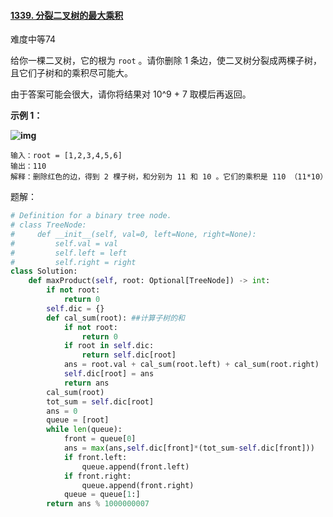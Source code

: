 #### [1339. 分裂二叉树的最大乘积](https://leetcode.cn/problems/maximum-product-of-splitted-binary-tree/)

难度中等74

给你一棵二叉树，它的根为 `root` 。请你删除 1 条边，使二叉树分裂成两棵子树，且它们子树和的乘积尽可能大。

由于答案可能会很大，请你将结果对 10^9 + 7 取模后再返回。

 

**示例 1：**

**![img](https://assets.leetcode-cn.com/aliyun-lc-upload/uploads/2020/02/02/sample_1_1699.png)**

```
输入：root = [1,2,3,4,5,6]
输出：110
解释：删除红色的边，得到 2 棵子树，和分别为 11 和 10 。它们的乘积是 110 （11*10）
```



题解：

```python
# Definition for a binary tree node.
# class TreeNode:
#     def __init__(self, val=0, left=None, right=None):
#         self.val = val
#         self.left = left
#         self.right = right
class Solution:
    def maxProduct(self, root: Optional[TreeNode]) -> int:
        if not root:
            return 0
        self.dic = {}
        def cal_sum(root): ##计算子树的和
            if not root:
                return 0
            if root in self.dic:
                return self.dic[root]
            ans = root.val + cal_sum(root.left) + cal_sum(root.right)
            self.dic[root] = ans
            return ans
        cal_sum(root)
        tot_sum = self.dic[root]
        ans = 0
        queue = [root]
        while len(queue):
            front = queue[0]
            ans = max(ans,self.dic[front]*(tot_sum-self.dic[front]))
            if front.left:
                queue.append(front.left)
            if front.right:
                queue.append(front.right)
            queue = queue[1:]
        return ans % 1000000007
```

